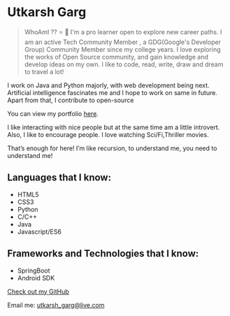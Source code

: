 # Utkarsh Garg

> WhoAmI ?? :star: :boy:
I'm a pro learner open to explore new career paths. I am an active Tech Community Member ,  a GDG(Google's Developer  Group) Community Member since my college years. I love exploring the works of Open Source community, and gain knowledge and develop ideas on my own. I like to code, read, write, draw and dream to travel a lot! 

I work on Java and Python majorly, with web development being next. Artificial intelligence fascinates me and I hope to work on same in future. Apart from that, I contribute to open-source

You can view my portfolio [here](https://utk1801.github.io).

I like interacting with nice people but at the same time am a little introvert. Also, I like to encourage people. I love watching Sci/Fi,Thriller movies. 

That’s enough for here! I’m like recursion, to understand me, you need to understand me! 



## Languages that I know:

- HTML5
- CSS3
- Python
- C/C++
- Java
- Javascript/ES6



## Frameworks and Technologies that I know:

- SpringBoot
- Android SDK


[Check out my GitHub](https://github.com/utk1801)

Email me: utkarsh_garg@live.com
